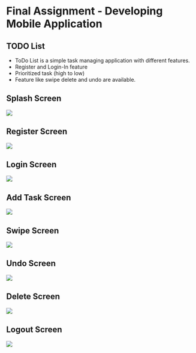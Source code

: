 # Final Assignment - Developing Mobile Application
## TODO List

- ToDo List is a simple task managing application with different features.  
- Register and Login-In feature
- Prioritized task (high to low)
- Feature like swipe delete and undo are available.
## Splash Screen

![](vid/splash.gif)

## Register Screen

![](vid/register.gif)

## Login Screen

![](vid/login.gif)

## Add Task Screen

![](vid/addtask.gif)

## Swipe Screen

![](vid/swip.gif)

## Undo Screen

![](vid/undo.gif)

## Delete Screen

![](vid/delete.gif)

## Logout Screen

![](vid/logout.gif)
